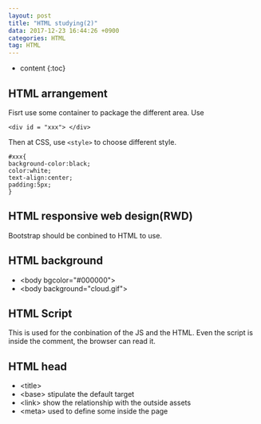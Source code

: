 ```yaml
---
layout: post
title: "HTML studying(2)"
data: 2017-12-23 16:44:26 +0900
categories: HTML
tag: HTML
---
```


* content
{:toc}








HTML arrangement
-----------
Fisrt use some container to package the different area. Use

```
<div id = "xxx"> </div>
```

Then at CSS, use `<style>` to choose different style.

```
#xxx{
background-color:black;
color:white;
text-align:center;
padding:5px;
}
```

HTML responsive web design(RWD)
------
Bootstrap should be conbined to HTML to use.

HTML background
-----
* \<body bgcolor="#000000">
* \<body background="cloud.gif">

HTML Script
------
This is used for the conbination of the JS and the HTML.
Even the script is inside the comment, the browser can read it.

HTML head
------
* \<title>
* \<base> stipulate the default target
* \<link> show the relationship with the outside assets
* \<meta> used to define some inside the page






